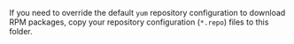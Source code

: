 If you need to override the default `yum` repository configuration to download RPM packages, copy your repository 
configuration (`*.repo`) files to this folder.
